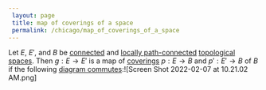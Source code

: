 ```yaml
---
 layout: page
 title: map of coverings of a space
 permalink: /chicago/map_of_coverings_of_a_space
---
```

Let $E$, $E'$, and $B$ be [connected](https://mathgloss.github.io/MathGloss/connected) and [locally path-connected](https://mathgloss.github.io/MathGloss/locally_path-connected) [topological spaces](https://mathgloss.github.io/MathGloss/topological_space). Then $g:E\to E'$ is a map of [coverings](https://mathgloss.github.io/MathGloss/covering_space) $p:E\to B$ and $p':E'\to B$ of $B$ if the following [diagram commutes](https://mathgloss.github.io/MathGloss/commutative_diagram):![Screen Shot 2022-02-07 at 10.21.02 AM.png]
